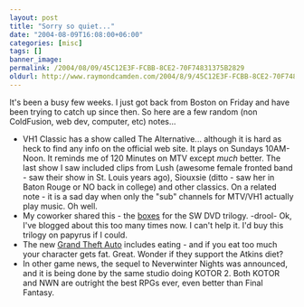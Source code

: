 ```yaml
---
layout: post
title: "Sorry so quiet..."
date: "2004-08-09T16:08:00+06:00"
categories: [misc]
tags: []
banner_image: 
permalink: /2004/08/09/45C12E3F-FCBB-8CE2-70F74831375B2829
oldurl: http://www.raymondcamden.com/2004/8/9/45C12E3F-FCBB-8CE2-70F74831375B2829
---
```


It's been a busy few weeks. I just got back from Boston on Friday and have been trying to catch up since then. So here are a few random (non ColdFusion, web dev, computer, etc) notes...

<ul>
<li>VH1 Classic has a show called The Alternative... although it is hard as heck to find any info on the official web site. It plays on Sundays 10AM-Noon. It reminds me of 120 Minutes on MTV except <i>much</i> better. The last show I saw included clips from Lush (awesome female fronted band - saw their show in St. Louis years ago), Siouxsie (ditto - saw her in Baton Rouge or NO back in college) and other classics. On a related note - it is a sad day when only the "sub" channels for MTV/VH1 actually play music. Oh well.
<li>My coworker shared this - the <a href="http://www.starwars.com/episode-iv/news/2004/06/news20040624.html">boxes</a> for the SW DVD trilogy. -drool- Ok, I've blogged about this too many times now. I can't help it. I'd buy this trilogy on papyrus if I could.
<li>The new <a href="http://the-magicbox.com/0407/game072604a.shtml)http://the-magicbox.com/0407/game072604a.shtml">Grand Theft Auto</a> includes eating - and if you eat too much your character gets fat. Great. Wonder if they support the Atkins diet?
<li>In other game news, the sequel to Neverwinter Nights was announced, and it is being done by the same studio doing KOTOR 2. Both KOTOR and NWN are outright the best RPGs ever, even better than Final Fantasy.
</ul>